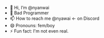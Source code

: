- 👋 Hi, I’m @nyanwai
- 🌱 Bad Programmer
- 📫 How to reach me @nyawai <- on Discord
- 😄 Pronouns: fem/boy
- ⚡ Fun fact: I'm not even real.

<!---
nyanwai/nyanwai is a ✨ special ✨ repository because its `README.md` (this file) appears on your GitHub profile.
You can click the Preview link to take a look at your changes.
--->
